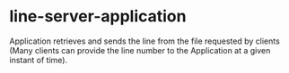 # line-server-application
Application retrieves and sends the line from the file requested by clients (Many clients can provide the line number to the Application at a given instant of time).  
